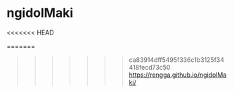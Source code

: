 # ngidolMaki
<<<<<<< HEAD

=======
>>>>>>> ca83914dff5495f336c1b3125f34418fecd73c50
https://rengga.github.io/ngidolMaki/
